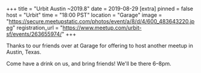 +++
title = "Urbit Austin ~2019.8"
date = 2019-08-29
[extra]
pinned = false
host = "Urbit"
time = "18:00 PST"
location = "Garage"
image = "https://secure.meetupstatic.com/photos/event/a/8/d/4/600_483643220.jpeg"
registration_url = "https://www.meetup.com/urbit-sf/events/263655974/"
+++

Thanks to our friends over at Garage for offering to host another meetup in Austin, Texas.

Come have a drink on us, and bring friends! We'll be there 6–8pm. 
